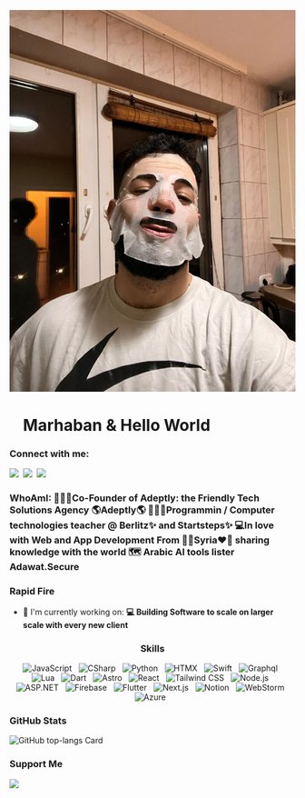 ![Image](https://github.com/OthmanAdi/OthmanAdi/raw/main/WhatsApp%20Image%202024-09-18%20at%2023.45.55_63f02012.jpg)

<div id="toc">
  <ul align="left" style="list-style: none">
    <summary>
      <h1>
        Marhaban & Hello World
      </h1>
    </summary>
  </ul>
</div>

**<h3 align="left">Connect with me:</h3>** 
<p align="left"><a href="https://github.com/sushilmagare10" target="_blank"><img src="https://img.shields.io/badge/GitHub-100000?logo=github&logoColor=white" height="28" style="margin-right: 4px"></a> <a href="https://twitter.com/Sushil__SM" target="_blank"><img src="https://img.shields.io/badge/Twitter-000000?logo=X&logoColor=white" height="28" style="margin-right: 4px"></a> <a href="https://www.linkedin.com/in/codingwithadi" target="_blank"><img src="https://img.shields.io/badge/LinkedIn-0077B5?style=for-the-badge&logo=linkedin&logoColor=white" height="28" style="margin-right: 4px"></a></p>

 **<h3 align="left">WhoAmI:
👷🏼‍♂️Co-Founder of Adeptly: the Friendly Tech Solutions Agency 🌎Adeptly🌎
🧑🏼‍🏫Programmin / Computer technologies teacher @ Berlitz✨ and Startsteps✨
💻In love with Web and App Development
From 💚🤍Syria❤️🖤 sharing knowledge with the world 🗺
Arabic AI tools lister Adawat.Secure</h3>**

**<h3 align="left">Rapid Fire</h3>**

- 💼 I'm currently working on: **💻 Building Software to scale on larger scale with every new client**

 **<h3 align="center">Skills</h3>**

<p align="center"><img src="https://skillicons.dev/icons?i=javascript" height="40" alt="JavaScript" style="margin-right: 8px"> <img src="https://skillicons.dev/icons?i=cs" height="40" alt="CSharp" style="margin-right: 8px"> <img src="https://skillicons.dev/icons?i=python" height="40" alt="Python" style="margin-right: 8px"> <img src="https://skillicons.dev/icons?i=htmx" height="40" alt="HTMX" style="margin-right: 8px"> <img src="https://skillicons.dev/icons?i=swift" height="40" alt="Swift" style="margin-right: 8px"> <img src="https://skillicons.dev/icons?i=graphql" height="40" alt="Graphql" style="margin-right: 8px"> <img src="https://skillicons.dev/icons?i=lua" height="40" alt="Lua" style="margin-right: 8px"> <img src="https://skillicons.dev/icons?i=dart" height="40" alt="Dart" style="margin-right: 8px"> <img src="https://skillicons.dev/icons?i=astro" height="40" alt="Astro" style="margin-right: 8px"> <img src="https://skillicons.dev/icons?i=react" height="40" alt="React" style="margin-right: 8px"> <img src="https://skillicons.dev/icons?i=tailwind" height="40" alt="Tailwind CSS" style="margin-right: 8px"> <img src="https://skillicons.dev/icons?i=nodejs" height="40" alt="Node.js" style="margin-right: 8px"> <img src="https://skillicons.dev/icons?i=dotnet" height="40" alt="ASP.NET" style="margin-right: 8px"> <img src="https://skillicons.dev/icons?i=firebase" height="40" alt="Firebase" style="margin-right: 8px"> <img src="https://skillicons.dev/icons?i=flutter" height="40" alt="Flutter" style="margin-right: 8px"> <img src="https://skillicons.dev/icons?i=nextjs" height="40" alt="Next.js" style="margin-right: 8px"> <img src="https://skillicons.dev/icons?i=notion" height="40" alt="Notion" style="margin-right: 8px"> <img src="https://skillicons.dev/icons?i=webstorm" height="40" alt="WebStorm" style="margin-right: 8px"> <img src="https://skillicons.dev/icons?i=azure" height="40" alt="Azure" style="margin-right: 8px"></p>

 **<h3 align="left">GitHub Stats</h3>**

<p align="left">
  <img width="48%" src="https://github-readme-stats.vercel.app/api/top-langs?username=sushilmagare10&theme=default&cache_seconds=1800&border_radius=4&hide_title=false&layout=compact&langs_count=5&card_width=400&hide_progress=false" alt="GitHub top-langs Card" />
</p>

 **<h3 align="left">Support Me</h3>**

<p align="left"><a href="https://paypal.me/Othmanadi" target="_blank"><img src="https://img.shields.io/badge/PayPal-00457C?style=for-the-badge&logo=paypal&logoColor=white" height="36" style="margin-right: 4px"></a></p>
